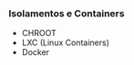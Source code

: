 ### Isolamentos e Containers

* CHROOT <!-- .element: class="fragment" -->
* LXC (Linux Containers) <!-- .element: class="fragment" -->
* Docker <!-- .element: class="fragment" -->